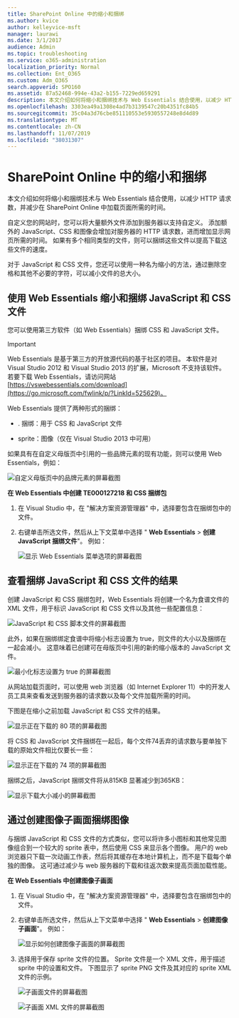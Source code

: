 ```yaml
---
title: SharePoint Online 中的缩小和捆绑
ms.author: kvice
author: kelleyvice-msft
manager: laurawi
ms.date: 3/1/2017
audience: Admin
ms.topic: troubleshooting
ms.service: o365-administration
localization_priority: Normal
ms.collection: Ent_O365
ms.custom: Adm_O365
search.appverid: SPO160
ms.assetid: 87a52468-994e-43a2-b155-7229ed659291
description: 本文介绍如何将缩小和捆绑技术与 Web Essentials 结合使用，以减少 HTTP 请求数，并减少在 SharePoint Online 中加载页面所需的时间。
ms.openlocfilehash: 3303ea49a1308e4ad7b3139547c20b4351fc84b5
ms.sourcegitcommit: 35c04a3d76cbe851110553e5930557248e8d4d89
ms.translationtype: MT
ms.contentlocale: zh-CN
ms.lasthandoff: 11/07/2019
ms.locfileid: "38031307"
---
```

# <a name="minification-and-bundling-in-sharepoint-online"></a>SharePoint Online 中的缩小和捆绑

本文介绍如何将缩小和捆绑技术与 Web Essentials 结合使用，以减少 HTTP 请求数，并减少在 SharePoint Online 中加载页面所需的时间。
  
自定义您的网站时，您可以将大量额外文件添加到服务器以支持自定义。 添加额外的 JavaScript、CSS 和图像会增加对服务器的 HTTP 请求数，进而增加显示网页所需的时间。 如果有多个相同类型的文件，则可以捆绑这些文件以提高下载这些文件的速度。
  
对于 JavaScript 和 CSS 文件，您还可以使用一种名为缩小的方法，通过删除空格和其他不必要的字符，可以减小文件的总大小。
  
## <a name="minification-and-bundling-javascript-and-css-files-with-web-essentials"></a>使用 Web Essentials 缩小和捆绑 JavaScript 和 CSS 文件

您可以使用第三方软件（如 Web Essentials）捆绑 CSS 和 JavaScript 文件。
  
> [!IMPORTANT]
> Web Essentials 是基于第三方的开放源代码的基于社区的项目。 本软件是对 Visual Studio 2012 和 Visual Studio 2013 的扩展，Microsoft 不支持该软件。 若要下载 Web Essentials，请访问网站[https://vswebessentials.com/download](https://go.microsoft.com/fwlink/p/?LinkId=525629)。 
  
Web Essentials 提供了两种形式的捆绑：
  
- . 捆绑：用于 CSS 和 JavaScript 文件
    
- sprite：图像（仅在 Visual Studio 2013 中可用）
    
如果具有在自定义母版页中引用的一些品牌元素的现有功能，则可以使用 Web Essentials，例如：
  
![自定义母版页中的品牌元素的屏幕截图](media/3a6eba36-973d-482b-8556-a9394b8ba19f.png)
  
 **在 Web Essentials 中创建 TE000127218 和 CSS 捆绑包**
  
1. 在 Visual Studio 中，在 "解决方案资源管理器" 中，选择要包含在捆绑包中的文件。
    
2. 右键单击所选文件，然后从上下文菜单中选择 " **Web Essentials** \> **创建 JavaScript 捆绑文件**"。 例如： 
    
    ![显示 Web Essentials 菜单选项的屏幕截图](media/41aac84c-4538-4f78-b454-46e651f868a3.png)
  
## <a name="viewing-the-results-of-bundling-javascript-and-css-files"></a>查看捆绑 JavaScript 和 CSS 文件的结果

创建 JavaScript 和 CSS 捆绑包时，Web Essentials 将创建一个名为食谱文件的 XML 文件，用于标识 JavaScript 和 CSS 文件以及其他一些配置信息： 
  
![JavaScript 和 CSS 脚本文件的屏幕截图](media/7ba891f8-52d8-467b-a0f6-b062dd1137a4.png)
  
此外，如果在捆绑绑定食谱中将缩小标志设置为 true，则文件的大小以及捆绑在一起会减小。 这意味着已创建可在母版页中引用的新的缩小版本的 JavaScript 文件。
  
![最小化标志设置为 true 的屏幕截图](media/50523af2-6412-4117-ac3d-5bd26f6d562e.png)
  
从网站加载页面时，可以使用 web 浏览器（如 Internet Explorer 11）中的开发人员工具来查看发送到服务器的请求数以及每个文件加载所需的时间。
  
下图是在缩小之前加载 JavaScript 和 CSS 文件的结果。
  
![显示正在下载的 80 项的屏幕截图](media/e2df3912-1923-46e6-8cf2-3015a31554e1.png)
  
将 CSS 和 JavaScript 文件捆绑在一起后，每个文件74丢弃的请求数与要单独下载的原始文件相比仅要长一些：
  
![显示正在下载的 74 项的屏幕截图](media/686c4387-70e8-4a74-9d45-059f33a91184.png)
  
捆绑之后，JavaScript 捆绑文件将从815KB 显著减少到365KB：
  
![显示下载大小减小的屏幕截图](media/5e7dbd98-faff-4f68-b320-108fb252e395.png)
  
## <a name="bundling-images-by-creating-an-image-sprite"></a>通过创建图像子画面捆绑图像

与捆绑 JavaScript 和 CSS 文件的方式类似，您可以将许多小图标和其他常见图像组合到一个较大的 sprite 表中，然后使用 CSS 来显示各个图像。 用户的 web 浏览器只下载一次动画工作表，然后将其缓存在本地计算机上，而不是下载每个单独的图像。 这可通过减少与 web 服务器的下载和往返次数来提高页面加载性能。
  
 **在 Web Essentials 中创建图像子画面**
  
1. 在 Visual Studio 中，在 "解决方案资源管理器" 中，选择要包含在捆绑包中的文件。
    
2. 右键单击所选文件，然后从上下文菜单中选择 " **Web Essentials** \> **创建图像子画面**"。 例如： 
    
    ![显示如何创建图像子画面的屏幕截图](media/de0fe741-4ef7-4e3b-bafa-ef9f4822dac6.png)
  
3. 选择用于保存 sprite 文件的位置。 Sprite 文件是一个 XML 文件，用于描述 sprite 中的设置和文件。 下图显示了 sprite PNG 文件及其对应的 sprite XML 文件的示例。
    
    ![子画面文件的屏幕截图](media/0876bb2a-d1b9-4169-8e95-9c290d628d90.png)
  
    ![子画面 XML 文件的屏幕截图](media/d1f94776-280d-4d56-abb5-384f145d9989.png)
  

